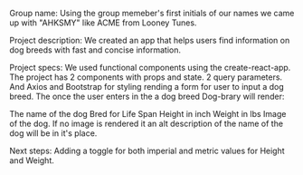 Group name:
Using the group memeber's first initials of our names we came up with "AHKSMY" like ACME from Looney Tunes.

Project description:
We created an app that helps users find information on dog breeds with fast and concise information.

Project specs:
We used functional components using the create-react-app. 
The project has 2 components with props and state. 2 query parameters.
And Axios and Bootstrap for styling rending a form for user to input a dog breed.
The once the user enters in the a dog breed Dog-brary will render:

The name of the dog
Bred for
Life Span
Height in inch
Weight in lbs
Image of the dog. If no image is rendered it an alt description of the name of the dog will be in it's place.


Next steps:
Adding a toggle for both imperial and metric values for Height and Weight.